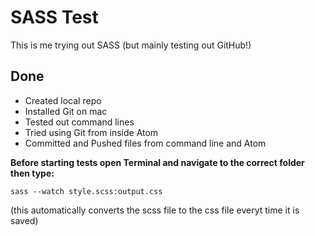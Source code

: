 # SASS Test
This is me trying out SASS (but mainly testing out GitHub!)
## Done
- Created local repo
- Installed Git on mac
- Tested out command lines
- Tried using Git from inside Atom
- Committed and Pushed files from command line and Atom

**Before starting tests open Terminal and navigate to the correct folder then type:**

```
sass --watch style.scss:output.css
```

(this automatically converts the scss file to the css file everyt time it is saved)
